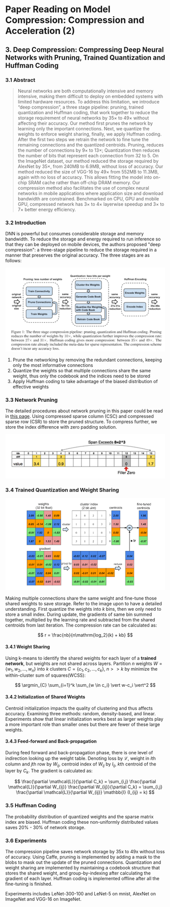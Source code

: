 # Paper Reading on Model Compression: Compression and Acceleration (2)

## 3. Deep Compression: Compressing Deep Neural Networks with Pruning, Trained Quantization and Huffman Coding

### 3.1 Abstract

> Neural networks are both computationally intensive and memory intensive, making them difficult to deploy on embedded systems with limited hardware resources. To address this limitation, we introduce “deep compression”, a three stage pipeline: pruning, trained quantization and Huffman coding, that work together to reduce the storage requirement of neural networks by 35× to 49× without affecting their accuracy. Our method first prunes the network by learning only the important connections. Next, we quantize the weights to enforce weight sharing, finally, we apply Huffman coding. After the first two steps we retrain the network to fine tune the remaining connections and the quantized centroids. Pruning, reduces the number of connections by 9× to 13×; Quantization then reduces the number of bits that represent each connection from 32 to 5. On the ImageNet dataset, our method reduced the storage required by AlexNet by 35×, from 240MB to 6.9MB, without loss of accuracy. Our method reduced the size of VGG-16 by 49× from 552MB to 11.3MB, again with no loss of accuracy. This allows fitting the model into on-chip SRAM cache rather than off-chip DRAM memory. Our compression method also facilitates the use of complex neural networks in mobile applications where application size and download bandwidth are constrained. Benchmarked on CPU, GPU and mobile GPU, compressed network has 3× to 4× layerwise speedup and 3× to 7× better energy efficiency.

### 3.2 Introduction

DNN is powerful but consumes considerable storage and memory bandwidth. To reduce the storage and energy required to run inference so that they can be deployed on mobile devices, the authors proposed "deep compression": a three-stage pipeline to reduce the storage required in a manner that preserves the original accuracy. The three stages are as follows:

![The Three Stage Compression Pipeline](../images/three_stage_compression_pipeline.png)

1. Prune the networking by removing the redundant connections, keeping only the most informative connections
2. Quantize the weights so that multiple connections share the same weight, thus only the codebook and the indices need to be stored
3. Apply Huffman coding to take advantage of the biased distribution of effective weights

### 3.3 Network Pruning

The detailed procedures about network pruning in this paper could be read in [this page](paper_reading_on_model_compression.html). Using compressed sparse column (CSC) and compressed sparse row (CSR) to store the pruned structure. To compress further, we store the index difference with zero padding solution.

![Representing the matrix sparsity with relative index. Padding filter zero to prevent overflow](../images/zero_padding.png)

### 3.4 Trained Quantization and Weight Sharing

![Weight sharing by scalar quantization (top) and centroids fine-tuning (bottom)](../images/quantization_and_weight_sharing.png)

Making multiple connections share the same weight and fine-tune those shared weights to save storage. Refer to the image upon to have a detailed understanding. First quantize the weights into $k$ bins, then we only need to store a small index. During update, the gradients of same bin summed together, multiplied by the learning rate and subtracted from the shared centroids from last iteration. The compression rate can be calculated as:

$$
r = \frac{nb}{n\mathrm{log_2}(k) + kb}
$$

#### 3.4.1 Weight Sharing

Using k-means to identify the shared weights for each layer of a **trained network**, but weights are not shared across layers. Partition $n$ weights $W = \{w_1, w_2, \dots, w_n\}$ into $k$ clusters $C = \{c_1, c_2, \dots, c_k\}$, $n>>k$ by minimize the within-cluster sum of squares(WCSS):

<!-- $$
\mathop{\arg\min}\limits_{C} \sum_{i=1}^k \sum_{w \in c_i} \vert w-c_i \vert^2
$$ -->

$$
\argmin_{C} \sum_{i=1}^k \sum_{w \in c_i} \vert w-c_i \vert^2
$$

#### 3.4.2 Initialization of Shared Weights

Centroid initialization impacts the quality of clustering and thus affects accuracy. Examining three methods: random, density-based, and linear. Experiments show that linear initialization works best as larger weights play a more important role than smaller ones but there are fewer of these large weights.

#### 3.4.3 Feed-forward and Back-propagation

During feed forward and back-propagation phase, there is one level of indirection looking up the weight table. Denoting loss by $\mathcal{L}$, weight in $i$th column and $j$th row by $W_{ij}$, centroid index of $W_{ij}$ by $I_{ij}$, $k$th centroid of the layer by $C_k$. The gradient is calculated as:

$$
\frac{\partial \mathcal{L}}{\partial C_k} = \sum_{i,j} \frac{\partial \mathcal{L}}{\partial W_{ij}} \frac{\partial W_{ij}}{\partial C_k} = \sum_{i,j} \frac{\partial \mathcal{L}}{\partial W_{ij}} \mathbb{I} (I_{ij} = k)
$$

### 3.5 Huffman Coding

The probability distribution of quantized weights and the sparse matrix index are biased. Huffman coding these non-uniformly distributed values saves 20\% - 30\% of network storage.

### 3.6 Experiments

The compression pipeline saves network storage by 35x to 49x without loss of accuracy. Using Caffe, pruning is implemented by adding a mask to the blobs to mask out the update of the pruned connections. Quantization and weight sharing are implemented by maintaining a codebook structure that stores the shared weight, and group-by-indexing after calculating the gradient of each layer. Huffman coding is implemented offline after all the fine-tuning is finished.

Experiments includes LeNet-300-100 and LeNet-5 on mnist, AlexNet on ImageNet and VGG-16 on ImageNet.
